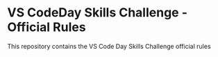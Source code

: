 # VS CodeDay Skills Challenge - Official Rules
This repository contains the VS Code Day Skills Challenge official rules
